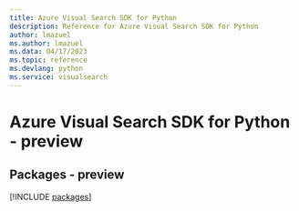 ```yaml
---
title: Azure Visual Search SDK for Python
description: Reference for Azure Visual Search SDK for Python
author: lmazuel
ms.author: lmazuel
ms.data: 04/17/2023
ms.topic: reference
ms.devlang: python
ms.service: visualsearch
---
```

# Azure Visual Search SDK for Python - preview
## Packages - preview
[!INCLUDE [packages](visual-search-index.md)]